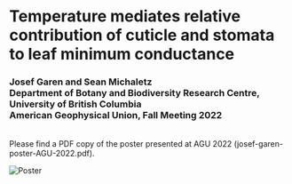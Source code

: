 # Temperature mediates relative contribution of cuticle and stomata to leaf minimum conductance
### Josef Garen and Sean Michaletz<br/>Department of Botany and Biodiversity Research Centre, University of British Columbia<br/>American Geophysical Union, Fall Meeting 2022
<br/>
Please find a PDF copy of the poster presented at AGU 2022 (josef-garen-poster-AGU-2022.pdf).

![Poster](https://github.com/garenj/AGU2022/blob/main/preview_img.jpg)


